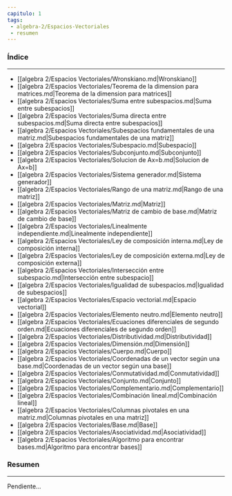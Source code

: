 ```yaml
---
capitulo: 1
tags: 
 - algebra-2/Espacios-Vectoriales
 - resumen
---
```

### Índice
---
 * [[algebra 2/Espacios Vectoriales/Wronskiano.md|Wronskiano]]
 * [[algebra 2/Espacios Vectoriales/Teorema de la dimension para matrices.md|Teorema de la dimension para matrices]]
 * [[algebra 2/Espacios Vectoriales/Suma entre subespacios.md|Suma entre subespacios]]
 * [[algebra 2/Espacios Vectoriales/Suma directa entre subespacios.md|Suma directa entre subespacios]]
 * [[algebra 2/Espacios Vectoriales/Subespacios fundamentales de una matriz.md|Subespacios fundamentales de una matriz]]
 * [[algebra 2/Espacios Vectoriales/Subespacio.md|Subespacio]]
 * [[algebra 2/Espacios Vectoriales/Subconjunto.md|Subconjunto]]
 * [[algebra 2/Espacios Vectoriales/Solucion de Ax=b.md|Solucion de Ax=b]]
 * [[algebra 2/Espacios Vectoriales/Sistema generador.md|Sistema generador]]
 * [[algebra 2/Espacios Vectoriales/Rango de una matriz.md|Rango de una matriz]]
 * [[algebra 2/Espacios Vectoriales/Matriz.md|Matriz]]
 * [[algebra 2/Espacios Vectoriales/Matriz de cambio de base.md|Matriz de cambio de base]]
 * [[algebra 2/Espacios Vectoriales/Linealmente independiente.md|Linealmente independiente]]
 * [[algebra 2/Espacios Vectoriales/Ley de composición interna.md|Ley de composición interna]]
 * [[algebra 2/Espacios Vectoriales/Ley de composición externa.md|Ley de composición externa]]
 * [[algebra 2/Espacios Vectoriales/Intersección entre subespacio.md|Intersección entre subespacio]]
 * [[algebra 2/Espacios Vectoriales/Igualidad de subespacios.md|Igualidad de subespacios]]
 * [[algebra 2/Espacios Vectoriales/Espacio vectorial.md|Espacio vectorial]]
 * [[algebra 2/Espacios Vectoriales/Elemento neutro.md|Elemento neutro]]
 * [[algebra 2/Espacios Vectoriales/Ecuaciones diferenciales de segundo orden.md|Ecuaciones diferenciales de segundo orden]]
 * [[algebra 2/Espacios Vectoriales/Distributividad.md|Distributividad]]
 * [[algebra 2/Espacios Vectoriales/Dimensión.md|Dimensión]]
 * [[algebra 2/Espacios Vectoriales/Cuerpo.md|Cuerpo]]
 * [[algebra 2/Espacios Vectoriales/Coordenadas de un vector según una base.md|Coordenadas de un vector según una base]]
 * [[algebra 2/Espacios Vectoriales/Conmutatividad.md|Conmutatividad]]
 * [[algebra 2/Espacios Vectoriales/Conjunto.md|Conjunto]]
 * [[algebra 2/Espacios Vectoriales/Complementario.md|Complementario]]
 * [[algebra 2/Espacios Vectoriales/Combinación lineal.md|Combinación lineal]]
 * [[algebra 2/Espacios Vectoriales/Columnas pivotales en una matriz.md|Columnas pivotales en una matriz]]
 * [[algebra 2/Espacios Vectoriales/Base.md|Base]]
 * [[algebra 2/Espacios Vectoriales/Asociatividad.md|Asociatividad]]
 * [[algebra 2/Espacios Vectoriales/Algoritmo para encontrar bases.md|Algoritmo para encontrar bases]]

### Resumen
---
Pendiente...